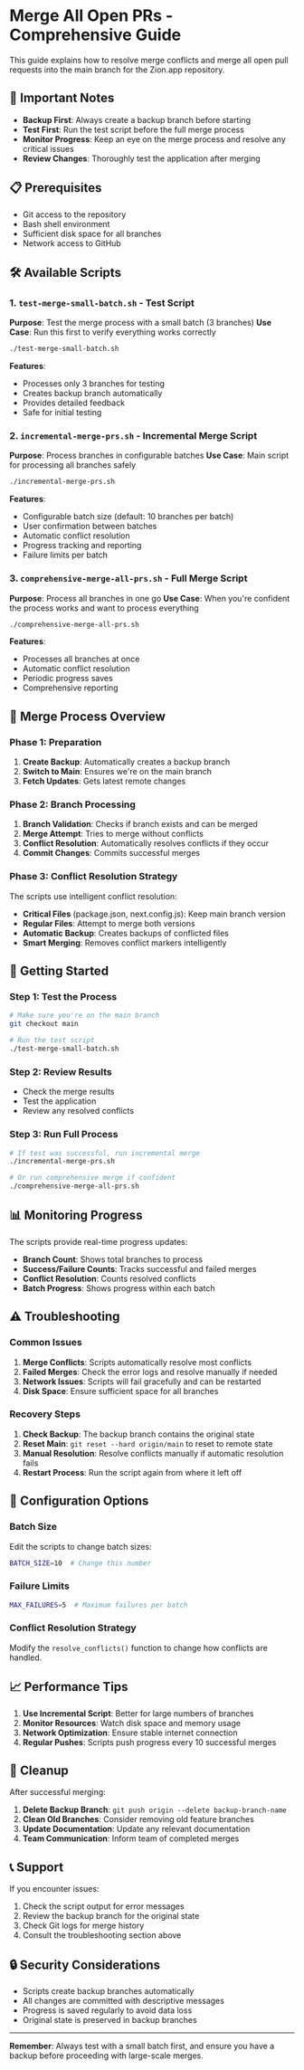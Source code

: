 # Merge All Open PRs - Comprehensive Guide

This guide explains how to resolve merge conflicts and merge all open pull requests into the main branch for the Zion.app repository.

## 🚨 Important Notes

- **Backup First**: Always create a backup branch before starting
- **Test First**: Run the test script before the full merge process
- **Monitor Progress**: Keep an eye on the merge process and resolve any critical issues
- **Review Changes**: Thoroughly test the application after merging

## 📋 Prerequisites

- Git access to the repository
- Bash shell environment
- Sufficient disk space for all branches
- Network access to GitHub

## 🛠️ Available Scripts

### 1. `test-merge-small-batch.sh` - Test Script
**Purpose**: Test the merge process with a small batch (3 branches)
**Use Case**: Run this first to verify everything works correctly

```bash
./test-merge-small-batch.sh
```

**Features**:
- Processes only 3 branches for testing
- Creates backup branch automatically
- Provides detailed feedback
- Safe for initial testing

### 2. `incremental-merge-prs.sh` - Incremental Merge Script
**Purpose**: Process branches in configurable batches
**Use Case**: Main script for processing all branches safely

```bash
./incremental-merge-prs.sh
```

**Features**:
- Configurable batch size (default: 10 branches per batch)
- User confirmation between batches
- Automatic conflict resolution
- Progress tracking and reporting
- Failure limits per batch

### 3. `comprehensive-merge-all-prs.sh` - Full Merge Script
**Purpose**: Process all branches in one go
**Use Case**: When you're confident the process works and want to process everything

```bash
./comprehensive-merge-all-prs.sh
```

**Features**:
- Processes all branches at once
- Automatic conflict resolution
- Periodic progress saves
- Comprehensive reporting

## 🔄 Merge Process Overview

### Phase 1: Preparation
1. **Create Backup**: Automatically creates a backup branch
2. **Switch to Main**: Ensures we're on the main branch
3. **Fetch Updates**: Gets latest remote changes

### Phase 2: Branch Processing
1. **Branch Validation**: Checks if branch exists and can be merged
2. **Merge Attempt**: Tries to merge without conflicts
3. **Conflict Resolution**: Automatically resolves conflicts if they occur
4. **Commit Changes**: Commits successful merges

### Phase 3: Conflict Resolution Strategy
The scripts use intelligent conflict resolution:

- **Critical Files** (package.json, next.config.js): Keep main branch version
- **Regular Files**: Attempt to merge both versions
- **Automatic Backup**: Creates backups of conflicted files
- **Smart Merging**: Removes conflict markers intelligently

## 🚀 Getting Started

### Step 1: Test the Process
```bash
# Make sure you're on the main branch
git checkout main

# Run the test script
./test-merge-small-batch.sh
```

### Step 2: Review Results
- Check the merge results
- Test the application
- Review any resolved conflicts

### Step 3: Run Full Process
```bash
# If test was successful, run incremental merge
./incremental-merge-prs.sh

# Or run comprehensive merge if confident
./comprehensive-merge-all-prs.sh
```

## 📊 Monitoring Progress

The scripts provide real-time progress updates:

- **Branch Count**: Shows total branches to process
- **Success/Failure Counts**: Tracks successful and failed merges
- **Conflict Resolution**: Counts resolved conflicts
- **Batch Progress**: Shows progress within each batch

## ⚠️ Troubleshooting

### Common Issues

1. **Merge Conflicts**: Scripts automatically resolve most conflicts
2. **Failed Merges**: Check the error logs and resolve manually if needed
3. **Network Issues**: Scripts will fail gracefully and can be restarted
4. **Disk Space**: Ensure sufficient space for all branches

### Recovery Steps

1. **Check Backup**: The backup branch contains the original state
2. **Reset Main**: `git reset --hard origin/main` to reset to remote state
3. **Manual Resolution**: Resolve conflicts manually if automatic resolution fails
4. **Restart Process**: Run the script again from where it left off

## 🔧 Configuration Options

### Batch Size
Edit the scripts to change batch sizes:
```bash
BATCH_SIZE=10  # Change this number
```

### Failure Limits
```bash
MAX_FAILURES=5  # Maximum failures per batch
```

### Conflict Resolution Strategy
Modify the `resolve_conflicts()` function to change how conflicts are handled.

## 📈 Performance Tips

1. **Use Incremental Script**: Better for large numbers of branches
2. **Monitor Resources**: Watch disk space and memory usage
3. **Network Optimization**: Ensure stable internet connection
4. **Regular Pushes**: Scripts push progress every 10 successful merges

## 🧹 Cleanup

After successful merging:

1. **Delete Backup Branch**: `git push origin --delete backup-branch-name`
2. **Clean Old Branches**: Consider removing old feature branches
3. **Update Documentation**: Update any relevant documentation
4. **Team Communication**: Inform team of completed merges

## 📞 Support

If you encounter issues:

1. Check the script output for error messages
2. Review the backup branch for the original state
3. Check Git logs for merge history
4. Consult the troubleshooting section above

## 🔒 Security Considerations

- Scripts create backup branches automatically
- All changes are committed with descriptive messages
- Progress is saved regularly to avoid data loss
- Original state is preserved in backup branches

---

**Remember**: Always test with a small batch first, and ensure you have a backup before proceeding with large-scale merges.